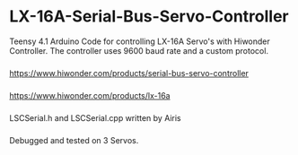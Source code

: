 # LX-16A-Serial-Bus-Servo-Controller
Teensy 4.1 Arduino Code for controlling LX-16A Servo's with Hiwonder Controller. 
The controller uses 9600 baud rate and a custom protocol.  
###
https://www.hiwonder.com/products/serial-bus-servo-controller
###
https://www.hiwonder.com/products/lx-16a

###
LSCSerial.h and LSCSerial.cpp written by Airis 
###
Debugged and tested on 3 Servos.


